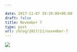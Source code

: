 ```yaml
---

date: 2017-11-07 19:39:00+00:00
draft: false
title: November 7
type: post
url: /blog/2017/11/november-7
---
```




  
   ![](/images/2017-11-07-201711november-7/IMG_2679.jpg)

  


